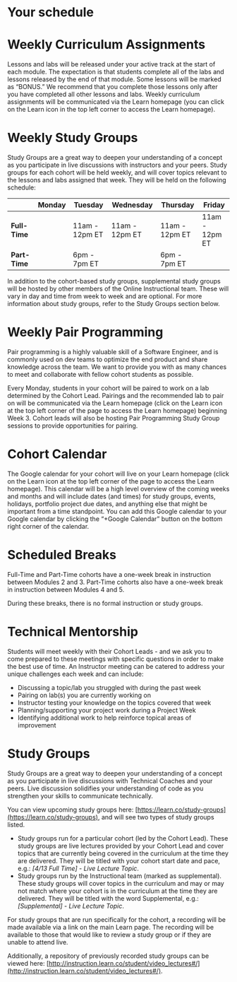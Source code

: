# Your schedule

# Weekly Curriculum Assignments
Lessons and labs will be released under your active track at the start of each module. The expectation is that students complete all of the labs and lessons released by the end of that module. Some lessons will be marked as “BONUS.” We recommend that you complete those lessons only after you have completed all other lessons and labs. Weekly curriculum assignments will be communicated via the Learn homepage (you can click on the Learn icon in the top left corner to access the Learn homepage).

# Weekly Study Groups
Study Groups are a great way to deepen your understanding of a concept as you participate in live discussions with instructors and your peers. Study groups for each cohort will be held weekly, and will cover topics relevant to the lessons and labs assigned that week. They will be held on the following schedule: 

|          | Monday         | Tuesday | Wednesday | Thursday | Friday |
| ------------- |:-------------:| ----------- | ------------------- | ------------------- | ------------------- |
| **Full-Time** | | 11am - 12pm ET | 11am - 12pm ET | 11am - 12pm ET | 11am - 12pm ET |
| **Part-Time** | | 6pm - 7pm ET |  | 6pm - 7pm ET |  |

In addition to the cohort-based study groups, supplemental study groups will be hosted by other members of the Online Instructional team. These will vary in day and time from week to week and are optional. For more information about study groups, refer to the Study Groups section below.

# Weekly Pair Programming
Pair programming is a highly valuable skill of a Software Engineer, and is commonly used on dev teams to optimize the end product and share knowledge across the team.  We want to provide you with as many chances to meet and collaborate with fellow cohort students as possible. 

Every Monday, students in your cohort will be paired to work on a lab determined by the Cohort Lead. Pairings and the recommended lab to pair on will be communicated via the Learn homepage (click on the Learn icon at the top left corner of the page to access the Learn homepage) beginning Week 3. Cohort leads will also be hosting Pair Programming Study Group sessions to provide opportunities for pairing.

# Cohort Calendar
The Google calendar for your cohort will live on your Learn homepage (click on the Learn icon at the top left corner of the page to access the Learn homepage). This calendar will be a high level overview of the coming weeks and months and will include dates (and times) for study groups, events, holidays, portfolio project due dates, and anything else that might be important from a time standpoint. You can add this Google calendar to your Google calendar by clicking the “+Google Calendar” button on the bottom right corner of the calendar.

# Scheduled Breaks
Full-Time and Part-Time cohorts have a one-week break in instruction between Modules 2 and 3. Part-Time cohorts also have a one-week break in instruction between Modules 4 and 5. 

During these breaks, there is no formal instruction or study groups.

# Technical Mentorship
Students will meet weekly with their Cohort Leads - and we ask you to come prepared to these meetings with specific questions in order to make the best use of time. An Instructor meeting can be catered to address your unique challenges each week and can include: 
* Discussing a topic/lab you struggled with during the past week
* Pairing on lab(s) you are currently working on
* Instructor testing your knowledge on the topics covered that week 
* Planning/supporting your project work during a Project Week
* Identifying additional work to help reinforce topical areas of improvement

# Study Groups
Study Groups are a great way to deepen your understanding of a concept as you participate in live discussions with Technical Coaches and your peers. Live discussion solidifies your understanding of code as you strengthen your skills to communicate technically. 

You can view upcoming study groups here: [https://learn.co/study-groups](https://learn.co/study-groups), and will see two types of study groups listed.

- Study groups run for a particular cohort (led by the Cohort Lead). These study groups are live lectures provided by your Cohort Lead and cover topics that are currently being covered in the curriculum at the time they are delivered. They will be titled with your cohort start date and pace, e.g.: *[4/13 Full Time] - Live Lecture Topic*. 
- Study groups run by the Instructional team (marked as supplemental). These study groups will cover topics in the curriculum and may or may not match where your cohort is in the curriculum at the time they are delivered. They will be titled with the word Supplemental, e.g.: *[Supplemental] - Live Lecture Topic*. 

For study groups that are run specifically for the cohort, a recording will be made available via a link on the main Learn page. The recording will be available to those that would like to review a study group or if they are unable to attend live.

Additionally, a repository of previously recorded study groups can be viewed here: [http://instruction.learn.co/student/video_lectures#/](http://instruction.learn.co/student/video_lectures#/).
